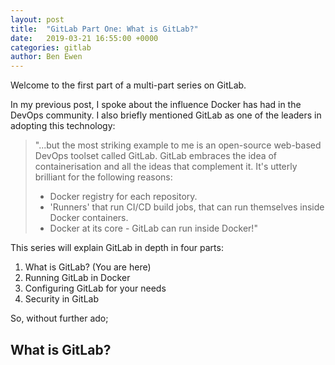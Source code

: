 ```yaml
---
layout: post
title:  "GitLab Part One: What is GitLab?"
date:   2019-03-21 16:55:00 +0000
categories: gitlab
author: Ben Ewen
---
```


Welcome to the first part of a multi-part series on GitLab. 

In my previous post, I spoke about the influence Docker has had in the DevOps community. I also briefly mentioned GitLab as one of the leaders in adopting this technology:

> "...but the most striking example to me is an open-source web-based DevOps toolset called GitLab.
GitLab embraces the idea of containerisation and all the ideas that complement it. It's utterly brilliant for the following reasons:
> * Docker registry for each repository.
> * 'Runners' that run CI/CD build jobs, that can run themselves inside Docker containers.
> * Docker at its core - GitLab can run inside Docker!"

This series will explain GitLab in depth in four parts:

1. What is GitLab? (You are here)
2. Running GitLab in Docker
3. Configuring GitLab for your needs
4. Security in GitLab

So, without further ado;

## What is GitLab?



